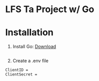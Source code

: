 # LFS Ta Project w/ Go

# Installation
1. Install Go: [Download](https://go.dev/doc/install)
```

```

2. Create a .env file
```
ClientID = 
ClientSecret = 
```